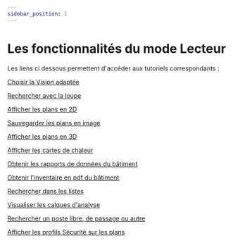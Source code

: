 ```yaml
---
sidebar_position: 1
---
```


# Les fonctionnalités du mode Lecteur

<Youtube code="T9C7k2dElBE"/>



Les liens ci dessous permettent d'accéder aux tutoriels correspondants :

[Choisir la Vision adaptée](https://help.surfy.pro/docs/courses/views/planviews)

[Rechercher avec la loupe](https://help.surfy.pro/docs/courses/find/wenfindcourse)

[Afficher les plans en 2D](https://help.surfy.pro/docs/courses/views/2Dviews)

[Sauvegarder les plans en image](https://help.surfy.pro/docs/courses/views/planexport)

[Afficher les plans en 3D](https://help.surfy.pro/docs/courses/views/3Dviews)

[Afficher les cartes de chaleur](https://help.surfy.pro/docs/courses/views/heatmap)

[Obtenir les rapports de données du bâtiment](https://help.surfy.pro/docs/BuildingData/Buildingdashboard/Buildingreporting)

[Obtenir l'inventaire en pdf du bâtiment](https://help.surfy.pro/docs/BuildingData/Buildinginventory)

[Rechercher dans les listes](https://help.surfy.pro/docs/courses/find/listfindcourse)

[Visualiser les calques d'analyse](https://help.surfy.pro/docs/dimensionType/create#visualiser-les-calques-danalyse)

[Rechercher un poste libre, de passage ou autre](https://help.surfy.pro/docs/courses/views/2Dviews#afficher-l%C3%A9tat-des-postes-de-travail-sur-le-plan)

[Afficher les profils Sécurité sur les plans](https://help.surfy.pro/docs/person/personsecurityprofile/list/#visualiser-les-profils-s%C3%A9curit%C3%A9-sur-les-plans)




